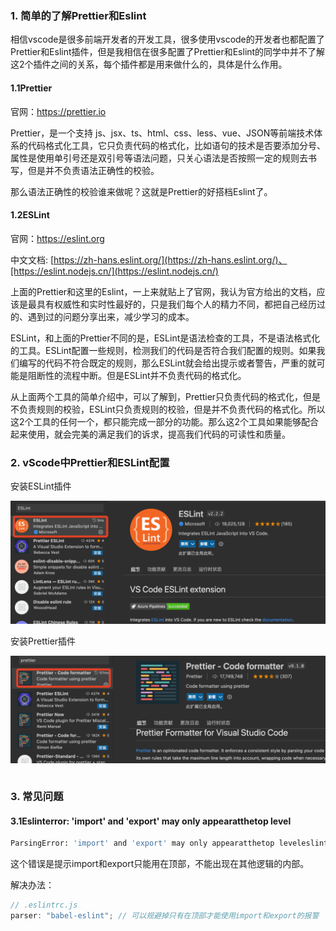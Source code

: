 ### 1. 简单的了解Prettier和Eslint

相信vscode是很多前端开发者的开发工具，很多使用vscode的开发者也都配置了Prettier和Eslint插件，但是我相信在很多配置了Prettier和Eslint的同学中并不了解这2个插件之间的关系，每个插件都是用来做什么的，具体是什么作用。

#### 1.1Prettier

官网：https://prettier.io

Prettier，是一个支持 js、jsx、ts、html、css、less、vue、JSON等前端技术体系的代码格式化工具，它只负责代码的格式化，比如语句的技术是否要添加分号、属性是使用单引号还是双引号等语法问题，只关心语法是否按照一定的规则去书写，但是并不负责语法正确性的校验。

那么语法正确性的校验谁来做呢？这就是Prettier的好搭档Eslint了。

#### 1.2ESLint

官网：https://eslint.org

中文文档: [https://zh-hans.eslint.org/](https://zh-hans.eslint.org/)、[https://eslint.nodejs.cn/](https://eslint.nodejs.cn/)

上面的Prettier和这里的Eslint，一上来就贴上了官网，我认为官方给出的文档，应该是最具有权威性和实时性最好的，只是我们每个人的精力不同，都把自己经历过的、遇到过的问题分享出来，减少学习的成本。

ESLint，和上面的Prettier不同的是，ESLint是语法检查的工具，不是语法格式化的工具。ESLint配置一些规则，检测我们的代码是否符合我们配置的规则。如果我们编写的代码不符合既定的规则，那么ESLint就会给出提示或者警告，严重的就可能是阻断性的流程中断。但是ESLint并不负责代码的格式化。

从上面两个工具的简单介绍中，可以了解到，Prettier只负责代码的格式化，但是不负责规则的校验，ESLint只负责规则的校验，但是并不负责代码的格式化。所以这2个工具的任何一个，都只能完成一部分的功能。那么这2个工具如果能够配合起来使用，就会完美的满足我们的诉求，提高我们代码的可读性和质量。

### 2. vScode中Prettier和ESLint配置

安装ESLint插件

![vscode安装ESLint插件](./images/i10.png)

安装Prettier插件

![vscode安装Prettier插件](./images/i11.png)

```js

```

### 3. 常见问题

#### 3.1Eslinterror: 'import' and 'export' may only appearatthetop level

```bash
ParsingError: 'import' and 'export' may only appearatthetop leveleslint
```

这个错误是提示import和export只能用在顶部，不能出现在其他逻辑的内部。

解决办法：

```js
// .eslintrc.js
parser: "babel-eslint"; // 可以规避掉只有在顶部才能使用import和export的报警
```
